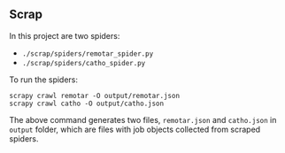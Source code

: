 ## Scrap 

In this project are two spiders: 

- `./scrap/spiders/remotar_spider.py`
- `./scrap/spiders/catho_spider.py`

To run the spiders:

```
scrapy crawl remotar -O output/remotar.json
scrapy crawl catho -O output/catho.json
```


The above command generates two files, `remotar.json` and `catho.json` in `output` folder, which are files with job objects collected from scraped spiders.